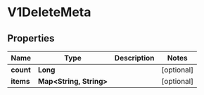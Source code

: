 # V1DeleteMeta

## Properties
Name | Type | Description | Notes
------------ | ------------- | ------------- | -------------
**count** | **Long** |  |  [optional]
**items** | **Map&lt;String, String&gt;** |  |  [optional]
